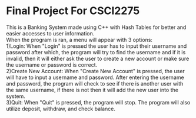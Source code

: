 # Final Project For CSCI2275
This is a Banking System made using C++ with Hash Tables for better and easier accesses to user information.<br> 
When the program is ran, a menu will appear with 3 options:<br>
1)Login: When "Login" is pressed the user has to input their username and password after which, the program will try to find the username and if it is invalid, then it will either ask the user to create a new account or make sure the username or password is correct.<br>
2)Create New Account: When "Create New Account" is pressed, the user will have to input a username and password. After entering the username and password, the program will check to see if there is another user with the same username, if there is not then it will add the new user into the system.<br>
3)Quit: When "Quit" is pressed, the program will stop. The program will also utilize deposit, withdraw, and check balance.
